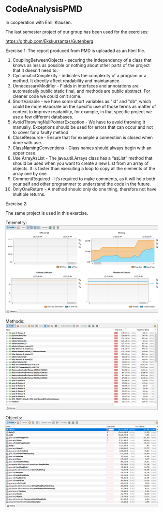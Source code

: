 # CodeAnalysisPMD
In cooperation with Emil Klausen.

The last semester project of our group has been used for the exercises:

https://github.com/Ekskursantas/Gutenberg

Exercise 1:
The report produced from PMD is uploaded as an html file.

1. CouplingBetweenObjects - securing the independency of a class that knows as less as possible or nothing about other parts of the project that it doesn't need to.
2. CyclomaticComplexity - indicates the complexity of a program or a method. It directly affect readability and maintanance. 
3. UnnecessaryModifier - Fields in interfaces and annotations are automatically public static final, and methods are public abstract. For cleaner code we could omit some.
4. ShortVariable - we have some short variables as "id" and "db", which could be more elaborate on the specific use of those terms as matter of context to improve readability, for example, in that specific project we use a few different databases.
5. AvoidThrowingNullPointerException - We have to avoid throwing it manually. Exceptions should be used for errors that can occur and not to cover for a faulty method.
6. CloseResource - Ensure that for example a connection is closed when done with use.
7. ClassNamingConventions - Class names should always begin with an upper case.
8. Use ArrayAsList - The java.util.Arrays class has a “asList” method that should be used when you want to create a new List from an array of objects. It is faster than executing a loop to copy all the elements of the array one by one.
9. CommentRequired - It’s required to make comments, as it will help both your self and other programmer to understand the code in the future.
10. OnlyOneReturn - A method should only do one thing, therefore not have multiple returns. 


Exercise 2:

The same project is used in this exercise.

Telemetry:
![alt text](telemetry.png)

Methods:
![alt text](methods.png)

Objects:
![alt text](objects.png)

